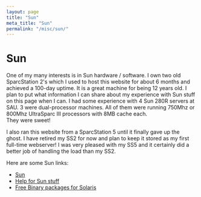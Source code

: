 ```yaml
---
layout: page
title: "Sun"
meta_title: "Sun"
permalink: "/misc/sun/"
---
```


Sun
===

One of my many interests is in Sun hardware / software.  I own two
old SparcStation 2's which I used to host this website for about 6
months and achieved a 100-day uptime.  It is a great
machine for being 12 years old.  I plan to put what information I
can share about my experience with Sun stuff on this page when I can.
I had some experience with 4 Sun 280R servers at SAU.
3 were dual-processor machines.  All of them were running 750Mhz or
800Mhz UltraSparc III processors with 8MB cache each.  
They were sweet!

I also ran this website from a SparcStation 5 until it finally gave up
the ghost.  I have retired my SS2
for now and plan to keep it stored as my first full-time webserver!  I
was very pleased with my SS5 and it certainly did a better job of
handling the load than my SS2.

Here are some Sun links:

 * [Sun](http://www.sun.com)
 * [Help for Sun stuff](http://www.sunhelp.org)
 * [Free Binary packages for Solaris](http://www.sunfreeware.com)
